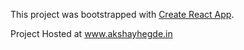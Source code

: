 This project was bootstrapped with [Create React App](https://github.com/facebookincubator/create-react-app).

Project Hosted at  www.akshayhegde.in





